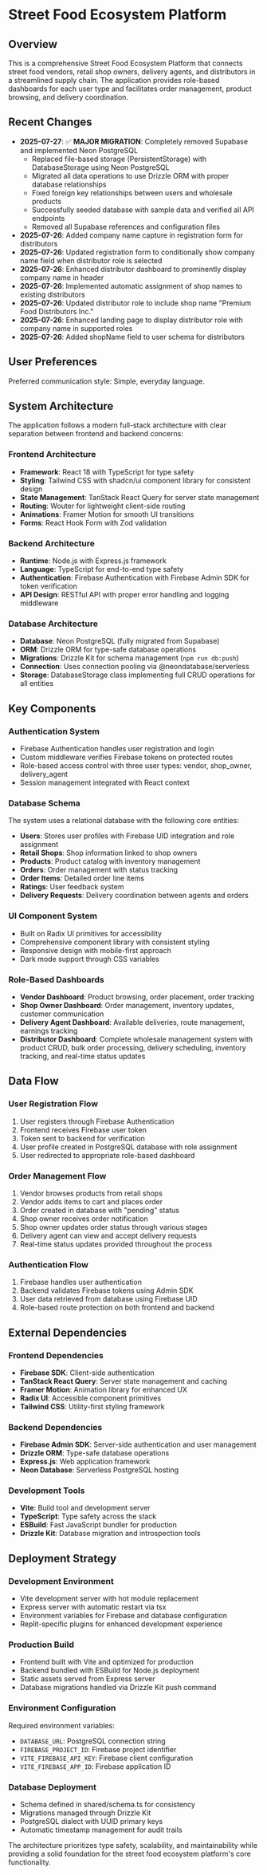 # Street Food Ecosystem Platform

## Overview

This is a comprehensive Street Food Ecosystem Platform that connects street food vendors, retail shop owners, delivery agents, and distributors in a streamlined supply chain. The application provides role-based dashboards for each user type and facilitates order management, product browsing, and delivery coordination.

## Recent Changes
- **2025-07-27**: ✅ **MAJOR MIGRATION**: Completely removed Supabase and implemented Neon PostgreSQL
  - Replaced file-based storage (PersistentStorage) with DatabaseStorage using Neon PostgreSQL
  - Migrated all data operations to use Drizzle ORM with proper database relationships
  - Fixed foreign key relationships between users and wholesale products
  - Successfully seeded database with sample data and verified all API endpoints
  - Removed all Supabase references and configuration files
- **2025-07-26**: Added company name capture in registration form for distributors
- **2025-07-26**: Updated registration form to conditionally show company name field when distributor role is selected
- **2025-07-26**: Enhanced distributor dashboard to prominently display company name in header
- **2025-07-26**: Implemented automatic assignment of shop names to existing distributors
- **2025-07-26**: Updated distributor role to include shop name "Premium Food Distributors Inc."
- **2025-07-26**: Enhanced landing page to display distributor role with company name in supported roles
- **2025-07-26**: Added shopName field to user schema for distributors

## User Preferences

Preferred communication style: Simple, everyday language.

## System Architecture

The application follows a modern full-stack architecture with clear separation between frontend and backend concerns:

### Frontend Architecture
- **Framework**: React 18 with TypeScript for type safety
- **Styling**: Tailwind CSS with shadcn/ui component library for consistent design
- **State Management**: TanStack React Query for server state management
- **Routing**: Wouter for lightweight client-side routing
- **Animations**: Framer Motion for smooth UI transitions
- **Forms**: React Hook Form with Zod validation

### Backend Architecture
- **Runtime**: Node.js with Express.js framework
- **Language**: TypeScript for end-to-end type safety
- **Authentication**: Firebase Authentication with Firebase Admin SDK for token verification
- **API Design**: RESTful API with proper error handling and logging middleware

### Database Architecture
- **Database**: Neon PostgreSQL (fully migrated from Supabase)
- **ORM**: Drizzle ORM for type-safe database operations
- **Migrations**: Drizzle Kit for schema management (`npm run db:push`)
- **Connection**: Uses connection pooling via @neondatabase/serverless
- **Storage**: DatabaseStorage class implementing full CRUD operations for all entities

## Key Components

### Authentication System
- Firebase Authentication handles user registration and login
- Custom middleware verifies Firebase tokens on protected routes
- Role-based access control with three user types: vendor, shop_owner, delivery_agent
- Session management integrated with React context

### Database Schema
The system uses a relational database with the following core entities:
- **Users**: Stores user profiles with Firebase UID integration and role assignment
- **Retail Shops**: Shop information linked to shop owners
- **Products**: Product catalog with inventory management
- **Orders**: Order management with status tracking
- **Order Items**: Detailed order line items
- **Ratings**: User feedback system
- **Delivery Requests**: Delivery coordination between agents and orders

### UI Component System
- Built on Radix UI primitives for accessibility
- Comprehensive component library with consistent styling
- Responsive design with mobile-first approach
- Dark mode support through CSS variables

### Role-Based Dashboards
- **Vendor Dashboard**: Product browsing, order placement, order tracking
- **Shop Owner Dashboard**: Order management, inventory updates, customer communication
- **Delivery Agent Dashboard**: Available deliveries, route management, earnings tracking
- **Distributor Dashboard**: Complete wholesale management system with product CRUD, bulk order processing, delivery scheduling, inventory tracking, and real-time status updates

## Data Flow

### User Registration Flow
1. User registers through Firebase Authentication
2. Frontend receives Firebase user token
3. Token sent to backend for verification
4. User profile created in PostgreSQL database with role assignment
5. User redirected to appropriate role-based dashboard

### Order Management Flow
1. Vendor browses products from retail shops
2. Vendor adds items to cart and places order
3. Order created in database with "pending" status
4. Shop owner receives order notification
5. Shop owner updates order status through various stages
6. Delivery agent can view and accept delivery requests
7. Real-time status updates provided throughout the process

### Authentication Flow
1. Firebase handles user authentication
2. Backend validates Firebase tokens using Admin SDK
3. User data retrieved from database using Firebase UID
4. Role-based route protection on both frontend and backend

## External Dependencies

### Frontend Dependencies
- **Firebase SDK**: Client-side authentication
- **TanStack React Query**: Server state management and caching
- **Framer Motion**: Animation library for enhanced UX
- **Radix UI**: Accessible component primitives
- **Tailwind CSS**: Utility-first styling framework

### Backend Dependencies
- **Firebase Admin SDK**: Server-side authentication and user management
- **Drizzle ORM**: Type-safe database operations
- **Express.js**: Web application framework
- **Neon Database**: Serverless PostgreSQL hosting

### Development Tools
- **Vite**: Build tool and development server
- **TypeScript**: Type safety across the stack
- **ESBuild**: Fast JavaScript bundler for production
- **Drizzle Kit**: Database migration and introspection tools

## Deployment Strategy

### Development Environment
- Vite development server with hot module replacement
- Express server with automatic restart via tsx
- Environment variables for Firebase and database configuration
- Replit-specific plugins for enhanced development experience

### Production Build
- Frontend built with Vite and optimized for production
- Backend bundled with ESBuild for Node.js deployment
- Static assets served from Express server
- Database migrations handled via Drizzle Kit push command

### Environment Configuration
Required environment variables:
- `DATABASE_URL`: PostgreSQL connection string
- `FIREBASE_PROJECT_ID`: Firebase project identifier
- `VITE_FIREBASE_API_KEY`: Firebase client configuration
- `VITE_FIREBASE_APP_ID`: Firebase application ID

### Database Deployment
- Schema defined in shared/schema.ts for consistency
- Migrations managed through Drizzle Kit
- PostgreSQL dialect with UUID primary keys
- Automatic timestamp management for audit trails

The architecture prioritizes type safety, scalability, and maintainability while providing a solid foundation for the street food ecosystem platform's core functionality.